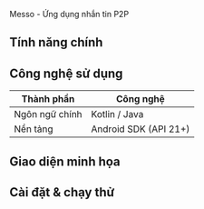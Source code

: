 Messo - Ứng dụng nhắn tin P2P

## Tính năng chính

## Công nghệ sử dụng

| Thành phần         | Công nghệ            |
|--------------------|----------------------|
| Ngôn ngữ chính     | Kotlin / Java        |
| Nền tảng           | Android SDK (API 21+)|

## Giao diện minh họa


## Cài đặt & chạy thử
